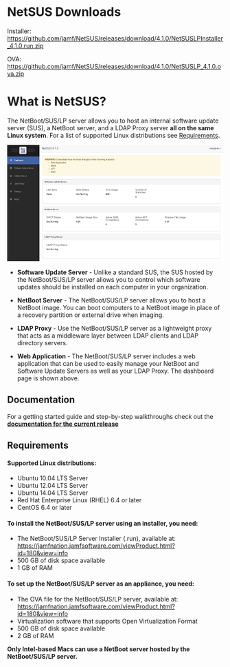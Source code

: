 
# NetSUS Downloads

Installer:
https://github.com/jamf/NetSUS/releases/download/4.1.0/NetSUSLPInstaller_4.1.0.run.zip

OVA:
https://github.com/jamf/NetSUS/releases/download/4.1.0/NetSUSLP_4.1.0.ova.zip


# What is NetSUS?

The NetBoot/SUS/LP server allows you to host an internal software update server (SUS), a NetBoot server, and a LDAP Proxy server **all on the same Linux system**. For a list of supported Linux distributions see [Requirements](#requirements).

<p align="center"><img src="docs/images/attachments/dashboard.png" height="270"></p>

* **Software Update Server** - Unlike a standard SUS, the SUS hosted by the NetBoot/SUS/LP server allows you to control which software updates should be installed on each computer in your organization.

* **NetBoot Server** - The NetBoot/SUS/LP server allows you to host a NetBoot image. You can boot computers to a NetBoot image in place of a recovery partition or external drive when imaging.

* **LDAP Proxy** - Use the NetBoot/SUS/LP server as a lightweight proxy that acts as a middleware layer between LDAP clients and LDAP directory servers.

* **Web Application** - The NetBoot/SUS/LP server includes a web application that can be used to easily manage your NetBoot and Software Update Servers as well as your LDAP Proxy. The dashboard page is shown above.

## Documentation

For a getting started guide and step-by-step walkthroughs check out the **[documentation for the current release](docs/README.md)**

## <a name="requirements"></a>Requirements

#### Supported Linux distributions:

* Ubuntu 10.04 LTS Server
* Ubuntu 12.04 LTS Server
* Ubuntu 14.04 LTS Server
* Red Hat Enterprise Linux (RHEL) 6.4 or later
* CentOS 6.4 or later

#### To install the NetBoot/SUS/LP server using an installer, you need:

* The NetBoot/SUS/LP Server Installer (.run), available at:  
<https://jamfnation.jamfsoftware.com/viewProduct.html?id=180&view=info>
* 500 GB of disk space available 
* 1 GB of RAM

#### To set up the NetBoot/SUS/LP server as an appliance, you need:

* The OVA file for the NetBoot/SUS/LP server, available at:
<https://jamfnation.jamfsoftware.com/viewProduct.html?id=180&view=info>
* Virtualization software that supports Open Virtualization Format 
* 500 GB of disk space available
* 2 GB of RAM

**Only Intel-based Macs can use a NetBoot server hosted by the NetBoot/SUS/LP server.**
